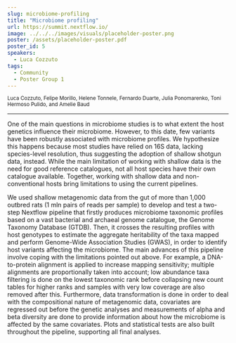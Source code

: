 ```yaml
---
slug: microbiome-profiling
title: "Microbiome profiling"
url: https://summit.nextflow.io/
image: ../../../images/visuals/placeholder-poster.png
poster: /assets/placeholder-poster.pdf
poster_id: 5
speakers:
  - Luca Cozzuto
tags:
  - Community
  - Poster Group 1
---
```


<div className="mb-8">
  <small className="typo-small">
    Luca Cozzuto, Felipe Morillo, Helene Tonnele, Fernardo Duarte, Julia Ponomarenko, Toni Hermoso Pulido, and Amelie Baud
  </small>
</div>

<hr className="border-t border-gray-50 mb-4 opacity-20" />

One of the main questions in microbiome studies is to what extent the host genetics influence their microbiome. However, to this date, few variants have been robustly associated with microbiome profiles. We hypothesize this happens because most studies have relied on 16S data, lacking species-level resolution, thus suggesting the adoption of shallow shotgun data, instead. While the main limitation of working with shallow data is the need for good reference catalogues, not all host species have their own catalogue available. Together, working with shallow data and non-conventional hosts bring limitations to using the current pipelines.

We used shallow metagenomic data from the gut of more than 1,000 outbred rats (1 mln pairs of reads per sample) to develop and test a two-step Nextflow pipeline that firstly produces microbiome taxonomic profiles based on a vast bacterial and archaeal genome catalogue, the Genome Taxonomy Database (GTDB). Then, it crosses the resulting profiles with host genotypes to estimate the aggregate heritability of the taxa mapped and perform Genome-Wide Association Studies (GWAS), in order to identify host variants affecting the microbiome. 
The main advances of this pipeline involve coping with the limitations pointed out above. For example, a DNA-to-protein alignment is applied to increase mapping sensitivity; multiple alignments are proportionally taken into account; low abundance taxa filtering is done on the lowest taxonomic rank before collapsing new count tables for higher ranks and samples with very low coverage are also removed after this. Furthermore, data transformation is done in order to deal with the compositional nature of metagenomic data, covariates are regressed out before the genetic analyses and measurements of alpha and beta diversity are done to provide information about how the microbiome is affected by the same covariates. Plots and statistical tests are also built throughout the pipeline, supporting all final analyses.